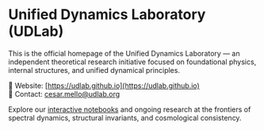 # Unified Dynamics Laboratory (UDLab)

This is the official homepage of the Unified Dynamics Laboratory — an independent theoretical research initiative focused on foundational physics, internal structures, and unified dynamical principles.

🔗 Website: [https://udlab.github.io](https://udlab.github.io)  
📧 Contact: cesar.mello@udlab.org

Explore our [interactive notebooks](https://udlab.github.io#notebooks) and ongoing research at the frontiers of spectral dynamics, structural invariants, and cosmological consistency.
